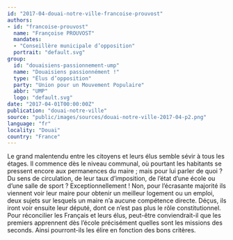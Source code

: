 ```yaml
---
id: "2017-04-douai-notre-ville-francoise-prouvost"
authors:
- id: "francoise-prouvost"
  name: "Françoise PROUVOST"
  mandates: 
  - "Conseillère municipale d’opposition"
  portrait: "default.svg"
group:
  id: "douaisiens-passionnement-ump"
  name: "Douaisiens passionnément !"
  type: "Élus d’opposition"
  party: "Union pour un Mouvement Populaire"
  abbr: "UMP"
  logo: "default.svg"
date: "2017-04-01T00:00:00Z"
publication: "douai-notre-ville"
source: "public/images/sources/douai-notre-ville-2017-04-p2.png"
language: "fr"
locality: "Douai"
country: "France"
---
```


Le grand malentendu entre les citoyens et leurs élus semble sévir à tous les étages. Il commence dès le niveau communal, où pourtant les habitants se pressent encore aux permanences du maire ; mais pour lui parler de quoi ? Du sens de circulation, de leur taux d’imposition, de l’état d’une école ou d’une salle de sport ? Exceptionnellement ! Non, pour l’écrasante majorité ils viennent voir leur maire pour obtenir un meilleur logement ou un emploi, deux sujets sur lesquels un maire n’a aucune compétence directe. Déçus, ils iront voir ensuite leur député, dont ce n’est pas plus le rôle constitutionnel. Pour réconcilier les Français et leurs élus, peut-être conviendrait-il que les premiers apprennent dès l’école précisément quelles sont les missions des seconds. Ainsi pourront-ils les élire en fonction des bons critères.
